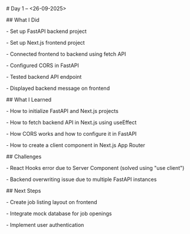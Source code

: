 \# Day 1 – <26-09-2025>



\## What I Did

\- Set up FastAPI backend project

\- Set up Next.js frontend project

\- Connected frontend to backend using fetch API

\- Configured CORS in FastAPI

\- Tested backend API endpoint

\- Displayed backend message on frontend



\## What I Learned

\- How to initialize FastAPI and Next.js projects

\- How to fetch backend API in Next.js using useEffect

\- How CORS works and how to configure it in FastAPI

\- How to create a client component in Next.js App Router



\## Challenges

\- React Hooks error due to Server Component (solved using "use client")

\- Backend overwriting issue due to multiple FastAPI instances



\## Next Steps

\- Create job listing layout on frontend

\- Integrate mock database for job openings

\- Implement user authentication



